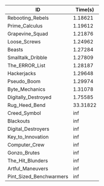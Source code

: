 |ID|Time(s)|
|-|-|
|Rebooting_Rebels|1.18621|
|Prime_Calculus|1.19612|
|Grapevine_Squad|1.21876|
|Loose_Screws|1.24962|
|Beasts|1.27284|
|Smalltalk_Dribble|1.27809|
|The_ERROR_List|1.28187|
|Hackerjacks|1.29648|
|Pseudo_Boom|1.29974|
|Byte_Mechanics|1.31078|
|Digitally_Destroyed|1.75585|
|Rug_Heed_Bend|33.31822|
|Creed_Symbol|inf|
|Blackouts|inf|
|Digital_Destroyers|inf|
|Key_to_Innovation|inf|
|Computer_Crew|inf|
|Gonzo_Brutes|inf|
|The_Hit_Blunders|inf|
|Artful_Maneuvers|inf|
|Pint_Sized_Benchwarmers|inf|
